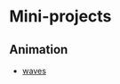 # Mini-projects
## Animation
* [waves](https://millisabel.github.io/Mini-projects/animation/Waves/)
